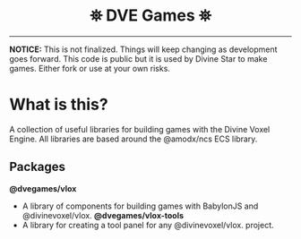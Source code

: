 <h1 align="center">
 ⛯ DVE Games ⛯
</h1>


---

**NOTICE:**
This is not finalized. Things will keep changing as development goes forward. 
This code is public but it is used by Divine Star to make games.
Either fork or use at your own risks.

# What is this?
A collection of useful libraries for building games with the Divine Voxel Engine. All libraries are based around the @amodx/ncs ECS library.

## Packages
**@dvegames/vlox**
 - A library of components for building games with BabylonJS and @divinevoxel/vlox.
 **@dvegames/vlox-tools**
 - A library for creating a tool panel for any @divinevoxel/vlox. project. 
